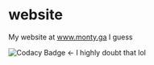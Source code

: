 # website
My website at www.monty.ga I guess

![Codacy Badge](https://app.codacy.com/project/badge/Grade/a5e0dc60fed44b5ab7e2a1909513ab8f) <- I highly doubt that lol
